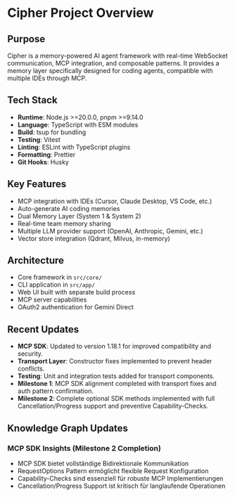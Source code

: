 # Cipher Project Overview

## Purpose
Cipher is a memory-powered AI agent framework with real-time WebSocket communication, MCP integration, and composable patterns. It provides a memory layer specifically designed for coding agents, compatible with multiple IDEs through MCP.

## Tech Stack
- **Runtime**: Node.js >=20.0.0, pnpm >=9.14.0
- **Language**: TypeScript with ESM modules
- **Build**: tsup for bundling
- **Testing**: Vitest
- **Linting**: ESLint with TypeScript plugins
- **Formatting**: Prettier
- **Git Hooks**: Husky

## Key Features
- MCP integration with IDEs (Cursor, Claude Desktop, VS Code, etc.)
- Auto-generate AI coding memories
- Dual Memory Layer (System 1 & System 2)
- Real-time team memory sharing
- Multiple LLM provider support (OpenAI, Anthropic, Gemini, etc.)
- Vector store integration (Qdrant, Milvus, in-memory)

## Architecture
- Core framework in `src/core/`
- CLI application in `src/app/`
- Web UI built with separate build process
- MCP server capabilities
- OAuth2 authentication for Gemini Direct

## Recent Updates
- **MCP SDK**: Updated to version 1.18.1 for improved compatibility and security.
- **Transport Layer**: Constructor fixes implemented to prevent header conflicts.
- **Testing**: Unit and integration tests added for transport components.
- **Milestone 1**: MCP SDK alignment completed with transport fixes and auth pattern confirmation.
- **Milestone 2**: Complete optional SDK methods implemented with full Cancellation/Progress support and preventive Capability-Checks.

## Knowledge Graph Updates
### MCP SDK Insights (Milestone 2 Completion)
- MCP SDK bietet vollständige Bidirektionale Kommunikation
- RequestOptions Pattern ermöglicht flexible Request Konfiguration
- Capability-Checks sind essenziell für robuste MCP Implementierungen
- Cancellation/Progress Support ist kritisch für langlaufende Operationen
